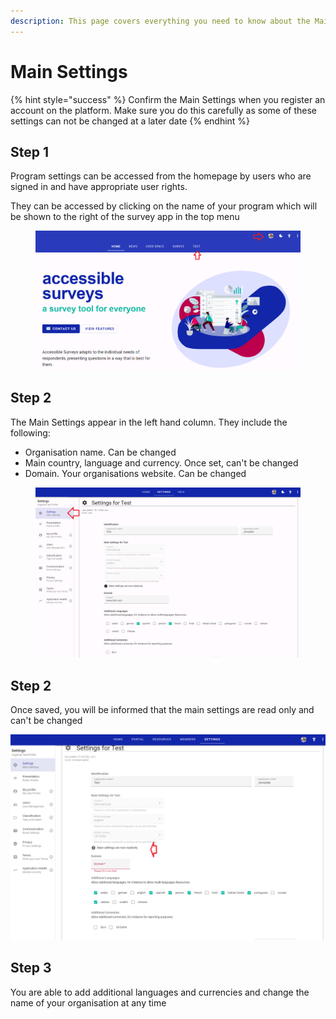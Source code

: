 ```yaml
---
description: This page covers everything you need to know about the Main Settings options
---
```


# Main Settings

{% hint style="success" %}
Confirm the Main Settings when you register an account on the platform.  Make sure you do this carefully as some of these settings can not be changed at a later date
{% endhint %}

## Step 1

Program settings can be accessed from the homepage by users who are signed in and have appropriate user rights.

They can be accessed by clicking on the name of your program which will be shown to the right of the survey app in the top menu

<figure><img src="../../.gitbook/assets/image.png" alt=""><figcaption></figcaption></figure>





## Step 2

The Main Settings appear in the left hand column.   They include the following:

* Organisation name.  Can be changed
* Main country, language and currency.  Once set, can't be changed
* Domain.  Your organisations website.  Can be changed

<figure><img src="../../.gitbook/assets/image (29).png" alt=""><figcaption></figcaption></figure>

## Step 2

Once saved, you will be informed that the main settings are read only and can't be changed

![](<../../.gitbook/assets/image (322).png>)

## Step 3

You are able to add additional languages and currencies and change the name of your organisation at any time

